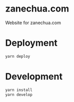 # zanechua.com

Website for zanechua.com

# Deployment
```bash
yarn deploy
```

# Development
```bash
yarn install
yarn develop
```
